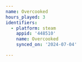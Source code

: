```yaml
---
name: Overcooked
hours_played: 3
identifiers:
  - platform: steam
    appid: '448510'
    name: Overcooked
    synced_on: '2024-07-04'

---
```

